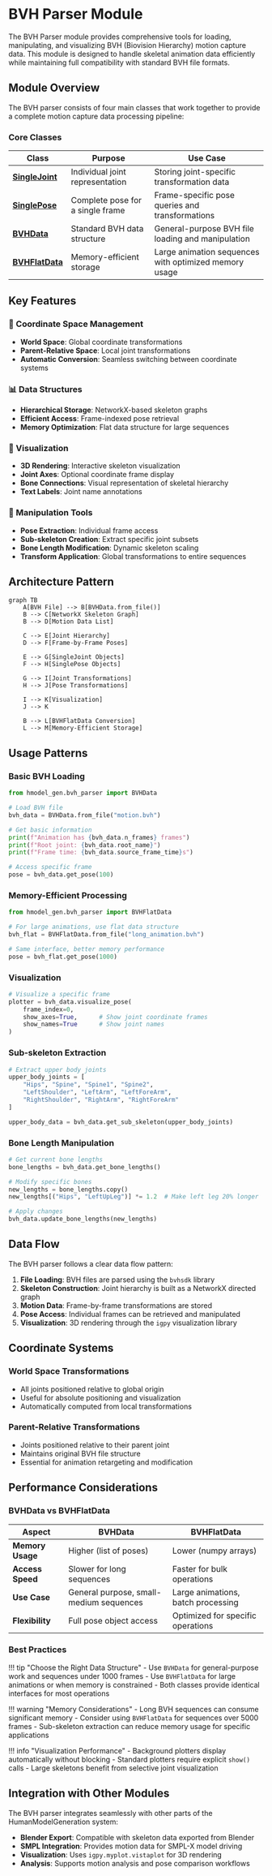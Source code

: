 # BVH Parser Module

The BVH Parser module provides comprehensive tools for loading, manipulating, and visualizing BVH (Biovision Hierarchy) motion capture data. This module is designed to handle skeletal animation data efficiently while maintaining full compatibility with standard BVH file formats.

## Module Overview

The BVH parser consists of four main classes that work together to provide a complete motion capture data processing pipeline:

### Core Classes

| Class | Purpose | Use Case |
|-------|---------|----------|
| [**SingleJoint**](single_joint.md) | Individual joint representation | Storing joint-specific transformation data |
| [**SinglePose**](single_pose.md) | Complete pose for a single frame | Frame-specific pose queries and transformations |
| [**BVHData**](bvh_data.md) | Standard BVH data structure | General-purpose BVH file loading and manipulation |
| [**BVHFlatData**](bvh_flat_data.md) | Memory-efficient storage | Large animation sequences with optimized memory usage |

## Key Features

### 🔄 Coordinate Space Management
- **World Space**: Global coordinate transformations
- **Parent-Relative Space**: Local joint transformations
- **Automatic Conversion**: Seamless switching between coordinate systems

### 📊 Data Structures
- **Hierarchical Storage**: NetworkX-based skeleton graphs
- **Efficient Access**: Frame-indexed pose retrieval
- **Memory Optimization**: Flat data structure for large sequences

### 🎨 Visualization
- **3D Rendering**: Interactive skeleton visualization
- **Joint Axes**: Optional coordinate frame display
- **Bone Connections**: Visual representation of skeletal hierarchy
- **Text Labels**: Joint name annotations

### 🔧 Manipulation Tools
- **Pose Extraction**: Individual frame access
- **Sub-skeleton Creation**: Extract specific joint subsets
- **Bone Length Modification**: Dynamic skeleton scaling
- **Transform Application**: Global transformations to entire sequences

## Architecture Pattern

```mermaid
graph TB
    A[BVH File] --> B[BVHData.from_file()]
    B --> C[NetworkX Skeleton Graph]
    B --> D[Motion Data List]
    
    C --> E[Joint Hierarchy]
    D --> F[Frame-by-Frame Poses]
    
    E --> G[SingleJoint Objects]
    F --> H[SinglePose Objects]
    
    G --> I[Joint Transformations]
    H --> J[Pose Transformations]
    
    I --> K[Visualization]
    J --> K
    
    B --> L[BVHFlatData Conversion]
    L --> M[Memory-Efficient Storage]
```

## Usage Patterns

### Basic BVH Loading
```python
from hmodel_gen.bvh_parser import BVHData

# Load BVH file
bvh_data = BVHData.from_file("motion.bvh")

# Get basic information
print(f"Animation has {bvh_data.n_frames} frames")
print(f"Root joint: {bvh_data.root_name}")
print(f"Frame time: {bvh_data.source_frame_time}s")

# Access specific frame
pose = bvh_data.get_pose(100)
```

### Memory-Efficient Processing
```python
from hmodel_gen.bvh_parser import BVHFlatData

# For large animations, use flat data structure
bvh_flat = BVHFlatData.from_file("long_animation.bvh")

# Same interface, better memory performance
pose = bvh_flat.get_pose(1000)
```

### Visualization
```python
# Visualize a specific frame
plotter = bvh_data.visualize_pose(
    frame_index=0,
    show_axes=True,      # Show joint coordinate frames
    show_names=True      # Show joint names
)
```

### Sub-skeleton Extraction
```python
# Extract upper body joints
upper_body_joints = [
    "Hips", "Spine", "Spine1", "Spine2", 
    "LeftShoulder", "LeftArm", "LeftForeArm",
    "RightShoulder", "RightArm", "RightForeArm"
]

upper_body_data = bvh_data.get_sub_skeleton(upper_body_joints)
```

### Bone Length Manipulation
```python
# Get current bone lengths
bone_lengths = bvh_data.get_bone_lengths()

# Modify specific bones
new_lengths = bone_lengths.copy()
new_lengths[("Hips", "LeftUpLeg")] *= 1.2  # Make left leg 20% longer

# Apply changes
bvh_data.update_bone_lengths(new_lengths)
```

## Data Flow

The BVH parser follows a clear data flow pattern:

1. **File Loading**: BVH files are parsed using the `bvhsdk` library
2. **Skeleton Construction**: Joint hierarchy is built as a NetworkX directed graph
3. **Motion Data**: Frame-by-frame transformations are stored
4. **Pose Access**: Individual frames can be retrieved and manipulated
5. **Visualization**: 3D rendering through the `igpy` visualization library

## Coordinate Systems

### World Space Transformations
- All joints positioned relative to global origin
- Useful for absolute positioning and visualization
- Automatically computed from local transformations

### Parent-Relative Transformations
- Joints positioned relative to their parent joint
- Maintains original BVH file structure
- Essential for animation retargeting and modification

## Performance Considerations

### BVHData vs BVHFlatData

| Aspect | BVHData | BVHFlatData |
|--------|---------|-------------|
| **Memory Usage** | Higher (list of poses) | Lower (numpy arrays) |
| **Access Speed** | Slower for long sequences | Faster for bulk operations |
| **Use Case** | General purpose, small-medium sequences | Large animations, batch processing |
| **Flexibility** | Full pose object access | Optimized for specific operations |

### Best Practices

!!! tip "Choose the Right Data Structure"
    - Use `BVHData` for general-purpose work and sequences under 1000 frames
    - Use `BVHFlatData` for large animations or when memory is constrained
    - Both classes provide identical interfaces for most operations

!!! warning "Memory Considerations"
    - Long BVH sequences can consume significant memory
    - Consider using `BVHFlatData` for sequences over 5000 frames
    - Sub-skeleton extraction can reduce memory usage for specific applications

!!! info "Visualization Performance"
    - Background plotters display automatically without blocking
    - Standard plotters require explicit `show()` calls
    - Large skeletons benefit from selective joint visualization

## Integration with Other Modules

The BVH parser integrates seamlessly with other parts of the HumanModelGeneration system:

- **Blender Export**: Compatible with skeleton data exported from Blender
- **SMPL Integration**: Provides motion data for SMPL-X model driving
- **Visualization**: Uses `igpy.myplot.vistaplot` for 3D rendering
- **Analysis**: Supports motion analysis and pose comparison workflows